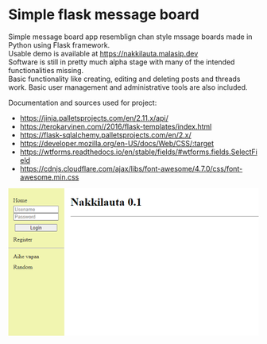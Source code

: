 # Simple flask message board

Simple message board app resemblign chan style mssage boards made in Python using Flask framework.  
Usable demo is available at https://nakkilauta.malasip.dev   
Software is still in pretty much alpha stage with many of the intended functionalities missing.   
Basic functionality like creating, editing and deleting posts and threads work. Basic user management and administrative tools are also included.

Documentation and sources used for project:  
* https://jinja.palletsprojects.com/en/2.11.x/api/
* https://terokarvinen.com//2016/flask-templates/index.html
* https://flask-sqlalchemy.palletsprojects.com/en/2.x/
* https://developer.mozilla.org/en-US/docs/Web/CSS/:target
* https://wtforms.readthedocs.io/en/stable/fields/#wtforms.fields.SelectField
* https://cdnjs.cloudflare.com/ajax/libs/font-awesome/4.7.0/css/font-awesome.min.css

![alt text](screenshot.png "Screenshot")
